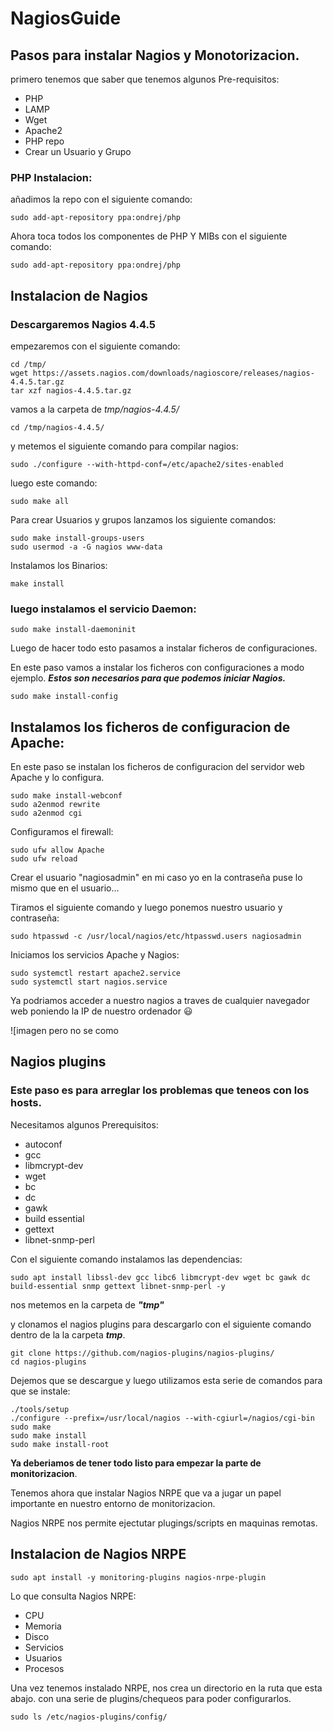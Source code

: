 # NagiosGuide
## Pasos para instalar Nagios y Monotorizacion.
primero tenemos que saber que tenemos algunos Pre-requisitos:
- PHP
- LAMP
- Wget
- Apache2
- PHP repo
- Crear un Usuario y Grupo

### PHP Instalacion:
añadimos la repo con el siguiente comando:

``` 
sudo add-apt-repository ppa:ondrej/php
```
Ahora toca todos los componentes de PHP Y MIBs con el siguiente comando:

````
sudo add-apt-repository ppa:ondrej/php
````
## Instalacion de Nagios
### **Descargaremos Nagios 4.4.5**

empezaremos con el siguiente comando:
`````
cd /tmp/
wget https://assets.nagios.com/downloads/nagioscore/releases/nagios-4.4.5.tar.gz
tar xzf nagios-4.4.5.tar.gz
``````
vamos a la carpeta de *tmp/nagios-4.4.5/*
````
cd /tmp/nagios-4.4.5/
````
y metemos el siguiente comando para compilar nagios: 

````
sudo ./configure --with-httpd-conf=/etc/apache2/sites-enabled
````
luego este comando:
````
sudo make all
````

Para crear Usuarios y grupos lanzamos los siguiente comandos:

````
sudo make install-groups-users
sudo usermod -a -G nagios www-data
````
Instalamos los Binarios:
````
make install
````
### luego instalamos el servicio Daemon:
````
sudo make install-daemoninit
````
Luego de hacer todo esto pasamos a instalar ficheros de configuraciones.

En este paso vamos a instalar los ficheros con configuraciones a modo ejemplo.
***Estos son necesarios para que podemos iniciar Nagios.***
````
sudo make install-config
````
## Instalamos los ficheros de configuracion de Apache:
En este paso se instalan los ficheros de configuracion del servidor web Apache y lo configura.
````
sudo make install-webconf
sudo a2enmod rewrite
sudo a2enmod cgi
````
Configuramos el firewall: 
````
sudo ufw allow Apache
sudo ufw reload
````
Crear el usuario "nagiosadmin" en mi caso yo en la contraseña puse lo mismo que en el usuario...

Tiramos el siguiente comando y luego ponemos nuestro usuario y contraseña:

````
sudo htpasswd -c /usr/local/nagios/etc/htpasswd.users nagiosadmin
````
Iniciamos los servicios   Apache y Nagios:

````
sudo systemctl restart apache2.service
sudo systemctl start nagios.service
````
Ya podriamos acceder a nuestro nagios a traves de cualquier navegador web poniendo la IP de nuestro ordenador :smiley:

![imagen pero no se como



## Nagios plugins
### **Este paso es para arreglar los problemas que teneos con los hosts.**
Necesitamos algunos Prerequisitos:
- autoconf
- gcc
- libmcrypt-dev
- wget
- bc
- dc 
- gawk
- build essential
- gettext
- libnet-snmp-perl

Con el siguiente comando instalamos las dependencias:
````
sudo apt install libssl-dev gcc libc6 libmcrypt-dev wget bc gawk dc build-essential snmp gettext libnet-snmp-perl -y
````

nos metemos en la carpeta de ***"tmp"***

y clonamos el nagios plugins para descargarlo con el siguiente comando dentro de la la carpeta ***tmp***.

````
git clone https://github.com/nagios-plugins/nagios-plugins/
cd nagios-plugins
````
Dejemos que se descargue y luego utilizamos esta serie de comandos para que se instale:
````
./tools/setup
./configure --prefix=/usr/local/nagios --with-cgiurl=/nagios/cgi-bin
sudo make
sudo make install
sudo make install-root
````
**Ya deberiamos de tener todo listo para empezar la parte de monitorizacion**.


Tenemos ahora que instalar Nagios NRPE que va a jugar un papel importante en nuestro entorno de monitorizacion.

Nagios NRPE nos permite ejectutar plugings/scripts en maquinas remotas.

## Instalacion de Nagios NRPE

````
sudo apt install -y monitoring-plugins nagios-nrpe-plugin
````
Lo que consulta Nagios NRPE:
- CPU
- Memoria
- Disco
- Servicios
- Usuarios
- Procesos

Una vez tenemos instalado NRPE, nos crea un directorio en la ruta que esta abajo. con una serie de plugins/chequeos para poder configurarlos.

````
sudo ls /etc/nagios-plugins/config/
````



